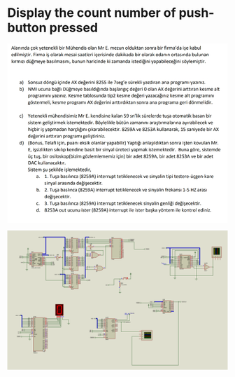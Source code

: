 
# Display the count number of push-button pressed

![Find the approximate frequency of the high-frequency component of an unknown source signal.](https://github.com/image-assets/gif/blob/master/08_Interrupt-driven_push_buttona.jpg)

![enter image description here](https://github.com/image-assets/gif/blob/master/08_Interrupt-driven_push_buttonb.gif)

